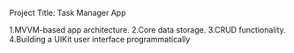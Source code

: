 Project Title: Task Manager App 

1.MVVM-based app architecture.
2.Core data storage. 
3.CRUD functionality.
4.Building a UIKit user interface programmatically

